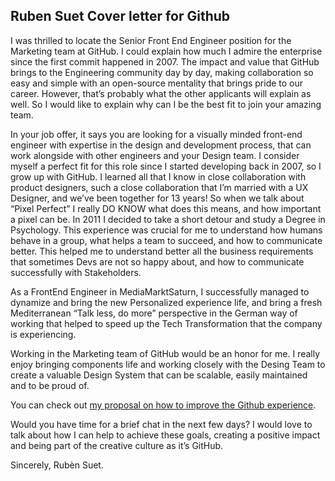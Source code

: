 ## Ruben Suet Cover letter for Github
I was thrilled to locate the Senior Front End Engineer position for the
Marketing team at GitHub. I could explain how much I admire the
enterprise since the first commit happened in 2007. The impact and
value that GitHub brings to the Engineering community day by day,
making collaboration so easy and simple with an open-source
mentality that brings pride to our career. However, that’s probably
what the other applicants will explain as well. So I would like to
explain why can I be the best fit to join your amazing team.


In your job offer, it says you are looking for a visually minded
front-end engineer with expertise in the design and development
process, that can work alongside with other engineers and your
Design team. I consider myself a perfect fit for this role since I
started developing back in 2007, so I grow up with GitHub. I learned
all that I know in close collaboration with product designers, such a
close collaboration that I’m married with a UX Designer, and we’ve
been together for 13 years! So when we talk about “Pixel Perfect” I
really DO KNOW what does this means, and how important a pixel
can be. In 2011 I decided to take a short detour and study a Degree
in Psychology. This experience was crucial for me to understand
how humans behave in a group, what helps a team to succeed, and
how to communicate better. This helped me to understand better all
the business requirements that sometimes Devs are not so happy
about, and how to communicate successfully with Stakeholders.


As a FrontEnd Engineer in MediaMarktSaturn, I successfully
managed to dynamize and bring the new Personalized experience
life, and bring a fresh Mediterranean “Talk less, do more” perspective
in the German way of working that helped to speed up the Tech
Transformation that the company is experiencing.


Working in the Marketing team of GitHub would be an honor for me.
I really enjoy bringing components life and working closely with the
Desing Team to create a valuable Design System that can be
scalable, easily maintained and to be proud of.

You can check out [my proposal on how to improve the Github experience](Contribution.md).

Would you have time for a brief chat in the next few days? I would
love to talk about how I can help to achieve these goals, creating a
positive impact and being part of the creative culture as it’s GitHub.

Sincerely,
Rubèn Suet.


